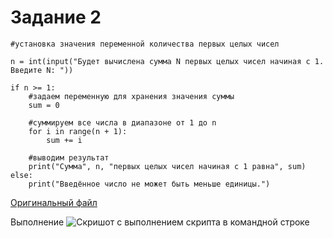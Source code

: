 # Задание 2

```
#установка значения переменной количества первых целых чисел

n = int(input("Будет вычислена сумма N первых целых чисел начиная с 1. Введите N: "))

if n >= 1:
    #задаем переменную для хранения значения суммы
    sum = 0
    
    #суммируем все числа в диапазоне от 1 до n
    for i in range(n + 1):
        sum += i

    #выводим результат
    print("Сумма", n, "первых целых чисел начиная с 1 равна", sum)
else:
    print("Введённое число не может быть меньше единицы.")
```
[Оригинальный файл](/first.py)

Выполнение
![Скришот с выполнением скрипта в командной строке](/images/2.png)